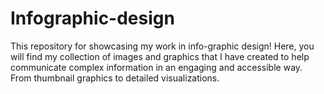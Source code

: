 # Infographic-design
This repository for showcasing my work in info-graphic design! Here, you will find my collection of images and graphics that I have created to help communicate complex information in an engaging and accessible way. From thumbnail graphics to detailed visualizations.
